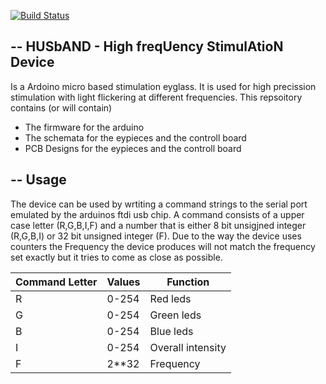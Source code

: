 [![Build Status](https://travis-ci.org/cgars/HUSbAND.svg?branch=master)](https://travis-ci.org/cgars/HUSbAND)

--
HUSbAND -  High freqUency StimulAtioN Device
-------------

Is a Ardoino micro based stimulation eyglass. It is used for high precission stimulation with light flickering at different frequencies.
This repsoitory contains (or will contain)
* The firmware for the arduino 
* The schemata for the eypieces and the controll board
* PCB Designs for the eypieces and the controll board

--
 Usage
-------------
The device can be used by wrtiting a command strings to the serial port emulated by the arduinos ftdi usb chip. A command consists of a upper case letter (R,G,B,I,F) and a number that is either 8 bit unsigjned integer (R,G,B,I) or 32 bit unsigned integer (F). Due to the way the device uses counters the Frequency the device produces will not match the frequency set exactly but it tries to come as close as possible.

Command Letter | Values | Function
------------ | -------------|-------------
R|0-254|Red leds
G|0-254|Green leds
B|0-254|Blue leds
I|0-254|Overall intensity
F|2**32|Frequency


